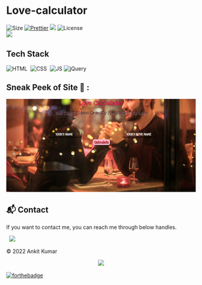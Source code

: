 # Love-calculator

![Size](https://img.shields.io/github/repo-size/ankitkec18/love-calculator?color=red&label=Repo%20Size%20)
[![Prettier](https://img.shields.io/badge/Code%20Style-Prettier-red.svg)](https://github.com/prettier/prettier)
![](https://img.shields.io/tokei/lines/github/ankitkec18/love-calculator?color=red&label=Lines%20of%20Code)
![License](https://img.shields.io/badge/License-MIT-red.svg)</br>
![](https://profile-counter.glitch.me/{love-calculator}/count.svg)


## Tech Stack
![HTML](https://img.shields.io/badge/html5%20-%23E34F26.svg?&style=for-the-badge&logo=html5&logoColor=white)&nbsp;
![CSS](https://img.shields.io/badge/css3%20-%231572B6.svg?&style=for-the-badge&logo=css3&logoColor=white)&nbsp;
![JS](https://img.shields.io/badge/javascript%20-%23323330.svg?&style=for-the-badge&logo=javascript&logoColor=%23F7DF1E)
![jQuery](https://img.shields.io/badge/jquery-%230769AD.svg?style=for-the-badge&logo=jquery&logoColor=white)




## Sneak Peek of Site 🙈 :

![screencapture-flipmart-tech-2021-10-08-10_08_14](https://github.com/ankitkec18/love-calculator/blob/main/img/img.png?raw=true)

<h2>📬 Contact</h2>

If you want to contact me, you can reach me through below handles.

&nbsp;&nbsp;<a href="https://www.linkedin.com/in/ankitkec18/"><img src="https://www.felberpr.com/wp-content/uploads/linkedin-logo.png" width="30"></img></a>

© 2022 Ankit Kumar

<p align="center">
    <img src="https://readme-jokes.vercel.app/api"/>
</p>


[![forthebadge](https://forthebadge.com/images/badges/built-with-love.svg)](https://forthebadge.com)
